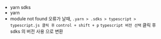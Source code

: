 - yarn sdks
- yarn
- module not found 오류가 날때, `.yarn > .sdks > typescript > typescript.js 클릭 후` `control + shift + p` `typescript 버전 선택` 클릭 후 sdks 의 버전 사용 으로 변환
